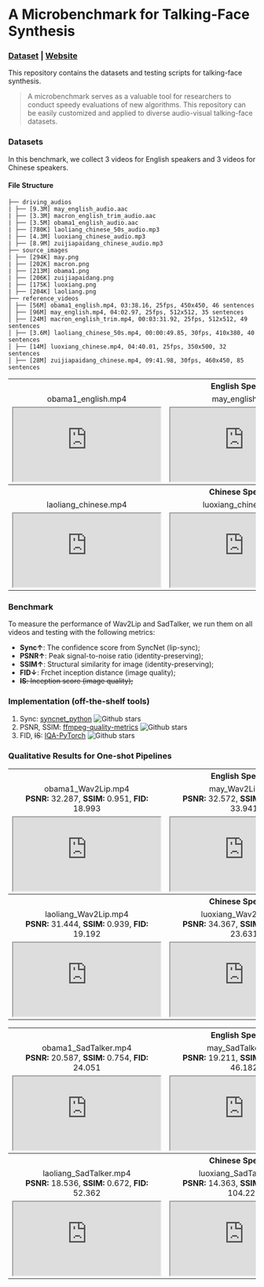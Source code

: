 # A Microbenchmark for Talking-Face Synthesis
### [**Dataset**](https://drive.google.com/drive/folders/1vBse3rgHd3JfTGNFXC-oUZs5DR9B5Mep?usp=sharing) | [**Website**](https://jason-cs18.github.io/awesome-avatar/benchmarks/)

This repository contains the datasets and testing scripts for talking-face synthesis.

> A microbenchmark serves as a valuable tool for researchers to conduct speedy evaluations of new algorithms. This repository can be easily customized and applied to diverse audio-visual talking-face datasets.

### Datasets
In this benchmark, we collect 3 videos for English speakers and 3 videos for Chinese speakers.

<!-- <img src="https://github.com/Jason-cs18/awesome-avatar/blob/main/benchmarks/assets/file_structure.png"/>

![File Structure](https://github.com/Jason-cs18/awesome-avatar/blob/main/benchmarks/assets/file_structure.png "Magic Gardens") -->

<!-- ![](https://github.com/Jason-cs18/awesome-avatar/blob/main/benchmarks/assets/file_structure.png) -->

#### File Structure
```
├── driving_audios
| ├── [9.3M] may_english_audio.aac
| ├── [3.3M] macron_english_trim_audio.aac
| ├── [3.5M] obama1_english_audio.aac
| ├── [780K] laoliang_chinese_50s_audio.mp3
| ├── [4.3M] luoxiang_chinese_audio.mp3
| ├── [8.9M] zuijiapaidang_chinese_audio.mp3
├── source_images
| ├── [294K] may.png
| ├── [202K] macron.png
| ├── [213M] obama1.png
| ├── [206K] zuijiapaidang.png
| ├── [175K] luoxiang.png
| ├── [204K] laoliang.png
├── reference_videos
│ ├── [56M] obama1_english.mp4, 03:38.16, 25fps, 450x450, 46 sentences
│ ├── [96M] may_english.mp4, 04:02.97, 25fps, 512x512, 35 sentences
│ ├── [24M] macron_english_trim.mp4, 00:03:31.92, 25fps, 512x512, 49 sentences
│ ├── [3.6M] laoliang_chinese_50s.mp4, 00:00:49.85, 30fps, 410x380, 40 sentences
│ ├── [14M] luoxiang_chinese.mp4, 04:40.01, 25fps, 350x500, 32 sentences
│ ├── [28M] zuijiapaidang_chinese.mp4, 09:41.98, 30fps, 460x450, 85 sentences
```

<table>
	<tr>
	    <th colspan="3"><center>English Speakers</center></th>
    	<tr>
	    	<td ><center>obama1_english.mp4</center></td>
	    	<td><center>may_english.mp4</center></td>
        	<td><center>macron_english.mp4</center></td>
		</tr >
    </tr >
    	<tr>
	    	<td><iframe src="https://drive.google.com/file/d/1g-T1nvL0KqBkInIRVSSbOvmC1LiCB36o/preview"></iframe></td>
	    	<td><iframe src="https://drive.google.com/file/d/1UMQZP7j8ORLJpHYiUMc-FexDp_SX7386/preview"></iframe></td>
        	<td><iframe src="https://drive.google.com/file/d/1ReG45fm8wnz_a3ZJ3qOhPJGgS8LywKaS/preview"></iframe></td>
		</tr >
    <tr>
	    <th colspan="3"><center>Chinese Speakers</center></th>
    	<tr>
	    	<td ><center>laoliang_chinese.mp4</center></td>
	    	<td><center>luoxiang_chinese.mp4</center></td>
	    	<td><center>zuijiapaidang_chinese.mp4</center></td>
		</tr >
    </tr >
    	<tr>
	    	<td><iframe src="https://drive.google.com/file/d/1jk9gX2R7KcD_Q2WF-zs7e2Es3lfKBCpK/preview"></iframe></td>
	    	<td><iframe src="https://drive.google.com/file/d/1d1haMYyA9mH0Wc1NgkEAuHtk30KpLJME/preview"></iframe></td>
        	<td><iframe src="https://drive.google.com/file/d/1H-DhAj2K8EESbCUWvr6ylcUqKIFVJ94k/preview"></iframe></td>
		</tr >
</table>

### Benchmark
To measure the performance of Wav2Lip and SadTalker, we run them on all videos and testing with the following metrics: 
- **Sync↑**: The confidence score from SyncNet (lip-sync);
- **PSNR↑**: Peak signal-to-noise ratio (identity-preserving);
- **SSIM↑**: Structural similarity for image (identity-preserving);
- **FID↓**: Frchet inception distance (image quality);
- ~~**IS**: Inception score (image quality);~~

### Implementation (off-the-shelf tools)
1. Sync: [syncnet_python](https://github.com/joonson/syncnet_python) ![Github stars](https://img.shields.io/github/stars/joonson/syncnet_python.svg) 
2. PSNR, SSIM: [ffmpeg-quality-metrics](https://github.com/slhck/ffmpeg-quality-metrics) ![Github stars](https://img.shields.io/github/stars/slhck/ffmpeg-quality-metrics.svg) 
3. FID, ~~IS~~: [IQA-PyTorch](https://github.com/chaofengc/IQA-PyTorch) ![Github stars](https://img.shields.io/github/stars/chaofengc/IQA-PyTorch.svg)  


### Qualitative Results for One-shot Pipelines

<table>
	<tr>
	    <th colspan="3"><center>English Speakers</center></th>
    	<tr>
	    	<td ><center>obama1_Wav2Lip.mp4<br><b>PSNR:</b> 32.287, <b>SSIM:</b> 0.951, <b>FID:</b> 18.993</center></td>
	    	<td><center>may_Wav2Lip.mp4<br><b>PSNR:</b> 32.572, <b>SSIM:</b> 0.936, <b>FID:</b> 33.941</center></td>
        	<td><center>macron_Wav2Lip.mp4<br><b>PSNR:</b> 35.737, <b>SSIM:</b> 0.969, <b>FID:</b> 6.121</center></td>
		</tr >
    </tr >
	<tr>
    	<tr>
	    	<td><iframe src="https://drive.google.com/file/d/159jlICcQEs5A-_bxnH752fjL49P4uzuw/preview"></iframe></td>
	    	<td><iframe src="https://drive.google.com/file/d/195V0U8rjnce4aujAI2AZhpCwqKddXHGA/preview"></iframe></td>
        	<td><iframe src="https://drive.google.com/file/d/1Z0bIbqmVgNdECxgYLedUPVpW6uwquE1z/preview"></iframe></td>
		</tr >
    </tr >
    <tr>
	    <th colspan="3"><center>Chinese Speakers</center></th>
    	<tr>
	    	<td ><center>laoliang_Wav2Lip.mp4<br><b>PSNR:</b> 31.444, <b>SSIM:</b> 0.939, <b>FID:</b> 19.192</center></td>
	    	<td><center>luoxiang_Wav2Lip.mp4<br><b>PSNR:</b> 34.367, <b>SSIM:</b> 0.971, <b>FID:</b> 23.631</center></td>
	    	<td><center>zuijiapaidang_Wav2Lip.mp4<br><b>PSNR:</b> 20.364, <b>SSIM:</b> 0.783, <b>FID:</b> 49.04</center></td>
		</tr >
		<tr>
	    	<td><iframe src="https://drive.google.com/file/d/1SKfceJZ_142bETjqc-FyCtem-SSFlWI4/preview"></iframe></td>
	    	<td><iframe src="https://drive.google.com/file/d/15Dt0-5rRbWiYDW4GuzfZGxK8ndjk2MOy/preview"></iframe></td>
        	<td><iframe src="https://drive.google.com/file/d/12iFMIexJkpG9dDmatfFD9yd-LG-bk1dw/preview"></td>
        	<td><iframe src="https://drive.google.com/file/d/1m8itAbvVVi5kx67_00mUo7vpTGs0gwpw/preview"></iframe></td>
		</tr >
    </tr >
</table>

<table>
	<tr>
	    <th colspan="3"><center>English Speakers</center></th>
    	<tr>
	    	<td ><center>obama1_SadTalker.mp4<br><b>PSNR:</b> 20.587, <b>SSIM:</b> 0.754, <b>FID:</b> 24.051</center></td>
	    	<td><center>may_SadTalker.mp4<br><b>PSNR:</b> 19.211, <b>SSIM:</b> 0.701, <b>FID:</b> 46.182</center></td>
        	<td><center>macron_SadTalker.mp4<br><b>PSNR:</b> 18.729, <b>SSIM:</b> 0.763, <b>FID:</b> 98.982</center></td>
		</tr >
    </tr >
	<tr>
    	<tr>
	    	<td><iframe src="https://drive.google.com/file/d/1xw0gsxCIGJOKpdAudHM1M5mc7qFaQnBv/preview"></iframe></td>
	    	<td><iframe src="https://drive.google.com/file/d/1wAFcDyK_Yma4pBHNQZAUJzWEzIsL6rS0/preview"></iframe></td>
        	<td><iframe src="https://drive.google.com/file/d/1y8NmIkXmgCXYKXxJKAEhYwjsh1LSiTiq/preview"></iframe></td>
		</tr >
    </tr >
    <tr>
	    <th colspan="3"><center>Chinese Speakers</center></th>
    	<tr>
	    	<td ><center>laoliang_SadTalker.mp4<br><b>PSNR:</b> 18.536, <b>SSIM:</b> 0.672, <b>FID:</b> 52.362</center></td>
	    	<td><center>luoxiang_SadTalker.mp4<br><b>PSNR:</b> 14.363, <b>SSIM:</b> 0.598, <b>FID:</b> 104.221</center></td>
	    	<td><center>zuijiapaidang_SadTalker.mp4<br><b>PSNR:</b> 17.359, <b>SSIM:</b> 0.725, <b>FID:</b> 4.781</center></td>
		</tr >
		<tr>
	    	<td><iframe src="https://drive.google.com/file/d/1i5fu_iYkg98a6vRvPw7tg8Z2mRvp4PV3/preview"></iframe></td>
	    	<td><iframe src="https://drive.google.com/file/d/1Ln5WBpa2PMWT0vDMfB0M_Una_o5j2QL3/preview"></iframe></td>
        	<td><iframe src="https://drive.google.com/file/d/1m8itAbvVVi5kx67_00mUo7vpTGs0gwpw/preview"></td>
		</tr >
    </tr >
</table>

### Quantitative Results for One-shot Pipelines

<table>
	<tr>
	    <th colspan="5"><center>English Speakers</center></th> <th colspan="5"><center>Chinese Speakers</center></th>
    	<tr>
	    	<td >Pipeline</td>
	    	<td>Sync↑</td>
	    	<td>PSNR↑</td>
        	<td>SSIM↑</td>
			<td>FID↓</td>
			<td >Pipeline</td>
	    	<td>Sync↑</td>
	    	<td>PSNR↑</td>
        	<td>SSIM↓</td>
			<td>FID↓</td>
		</tr >
    </tr >
	<tr>
		<tr>
	    	<td >Wav2Lip</td>
	    	<td>xxx</td>
	    	<td>33.532</td>
        	<td>0.952</td>
			<td>19.685</td>
        	<!-- <td>xxx</td> -->
	    	<td >Wav2Lip</td>
			<td>xxx</td>
	    	<td>28.725</td>
        	<td>0.897</td>
			<td>30.621</td>
        	<!-- <td>xxx</td> -->
		</tr >
		<tr>
	    	<td >SadTalker</td>
	    	<td>xxx</td>
	    	<td>19.509</td>
        	<td>0.739</td>
			<td>56.407</td>
        	<!-- <td>xxx</td> -->
	    	<td >SadTaler</td>
	    	<td>xxx</td>
	    	<td>16.753</td>
        	<td>0.665</td>
			<td>68.120</td>
        	<!-- <td>xxx</td> -->
		</tr >
	</tr>
</table>


*Because NeRF based renderers (GeneFace and ER-NeRF) are person-dependent, we train them on the first 3 minutes of marcon and zuijiapaidang respectively.*


### Qualitative Results for Few-shot Pipelines

<table>
	<tr>
	    <th colspan="2"><center>English Speakers</center></th>
    	<tr>
	    	<td >marcon_GeneFace.mp4</td>
	    	<td>macron_ER-NeRF.mp4</td>
		</tr >
    </tr >
    <tr>
	    <th colspan="2"><center>Chinese Speakers</center></th>
    	<tr>
	    	<td >zuijiapaidang_GeneFace.mp4</td>
	    	<td>zuijiapaidang_ER-NeRF.mp4</td>
		</tr >
    </tr >
</table>

### Quantitative Results for Few-shot Pipelines

<table>
	<tr>
	    <th colspan="6"><center>marcon (English)</center></th><th colspan="6"><center>zuijiapaidang (Chinese)</center></th>
    	<tr>
	    	<td >Pipeline</td>
	    	<td>Sync↑</td>
	    	<td>PSNR↑</td>
        	<td>SSIM↓</td>
			<td>FID↓</td>
        	<td>IS↑</td>
			<td >Pipeline</td>
	    	<td>Sync↑</td>
	    	<td>PSNR↑</td>
        	<td>SSIM↓</td>
			<td>FID↓</td>
        	<td>IS↑</td>
		</tr >
    </tr >
		<tr>
	    	<td >GeneFace</td>
	    	<td>xxx</td>
	    	<td>xxx</td>
        	<td>xxx</td>
			<td>xxx</td>
        	<td>xxx</td>
	    	<td >GeneFace</td>
	    	<td>xxx</td>
	    	<td>xxx</td>
        	<td>xxx</td>
			<td>xxx</td>
        	<td>xxx</td>
		</tr >
		<tr>
	    	<td >ER-NeRF</td>
	    	<td>xxx</td>
	    	<td>xxx</td>
        	<td>xxx</td>
			<td>xxx</td>
        	<td>xxx</td>
	    	<td >ER-NeRF</td>
	    	<td>xxx</td>
	    	<td>xxx</td>
        	<td>xxx</td>
			<td>xxx</td>
        	<td>xxx</td>
		</tr >
</table>

## External Links
1. [Extract Frames using FFmpeg: A Comprehensive Guide](https://ottverse.com/extract-frames-using-ffmpeg-a-comprehensive-guide/)
2. [Whisper Web: ML-powered speech recognition directly in your browser](https://huggingface.co/spaces/Xenova/whisper-web)
3. [moviepy.video.fx.all.crop](https://zulko.github.io/moviepy/ref/videofx/moviepy.video.fx.all.crop.html)
4. [Trim Video: Trim or cut video of any format](https://online-video-cutter.com/)